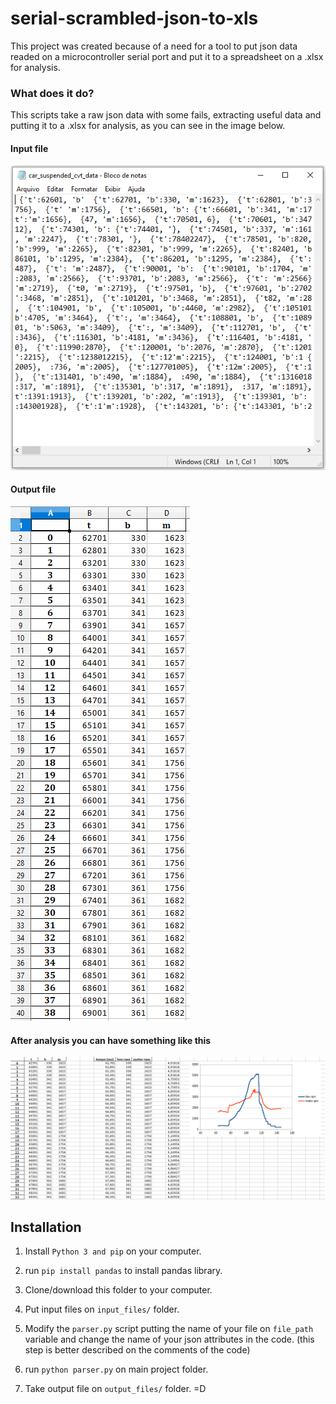 
# serial-scrambled-json-to-xls

This project was created because of a need for a tool to put json data readed on a microcontroller serial port and put it to a spreadsheet on a .xlsx for analysis.

### What does it do?  

This scripts take a raw json data with some fails, extracting useful data and putting it to a .xlsx for analysis, as you can see in the image below.

#### Input file  

![screenshot](https://github.com/LondriBaja/serial-scrambled-json-to-xls/blob/master/screenshots/input_file.PNG)

#### Output file  
![screenshot](https://github.com/LondriBaja/serial-scrambled-json-to-xls/blob/master/screenshots/output_file.PNG)

#### After analysis you can have something like this
![screenshot](https://github.com/LondriBaja/serial-scrambled-json-to-xls/blob/master/screenshots/manipulated_file.PNG)

## Installation

1. Install `Python 3 and pip` on your computer.

2. run `pip install pandas` to install pandas library.

3. Clone/download this folder to your computer.

4. Put input files on `input_files/` folder.

5. Modify the `parser.py` script putting the name of your file on `file_path` variable and change the name of your json attributes in the code. (this step is better described on the comments of the code)

6. run `python parser.py` on main project folder.

7. Take output file on `output_files/` folder.  =D


